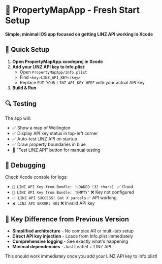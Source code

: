 # 🚀 PropertyMapApp - Fresh Start Setup

**Simple, minimal iOS app focused on getting LINZ API working in Xcode**

## 📱 Quick Setup

1. **Open PropertyMapApp.xcodeproj in Xcode**
2. **Add your LINZ API key to Info.plist:**
   - Open `PropertyMapApp/Info.plist`
   - Find `<key>LINZ_API_KEY</key>`
   - Replace `PUT_YOUR_LINZ_API_KEY_HERE` with your actual API key
3. **Build & Run**

## 🔍 Testing

The app will:
- ✅ Show a map of Wellington
- ✅ Display API key status in top-left corner
- ✅ Auto-test LINZ API on startup
- ✅ Draw property boundaries in blue
- 🔵 "Test LINZ API" button for manual testing

## 🔧 Debugging

Check Xcode console for logs:
- `🔑 LINZ API Key from Bundle: 'LOADED (32 chars)'` ✅ Good
- `🔑 LINZ API Key from Bundle: 'EMPTY'` ❌ Key not configured
- `✅ LINZ API SUCCESS! Got X parcels` ✅ API working
- `❌ LINZ API ERROR: 401` ❌ Invalid API key

## 🎯 Key Difference from Previous Version

- **Simplified architecture** - No complex AR or multi-tab setup
- **Direct API key injection** - Loads from Info.plist immediately
- **Comprehensive logging** - See exactly what's happening
- **Minimal dependencies** - Just Leaflet + LINZ API

This should work immediately once you add your LINZ API key to Info.plist!